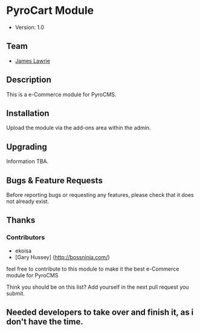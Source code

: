 # PyroCart Module

* Version: 1.0

## Team

* [James Lawrie](http://jameslawrie.com/)

## Description

This is a e-Commerce module for PyroCMS. 

## Installation

Upload the module via the add-ons area within the admin.

## Upgrading

Information TBA.

## Bugs & Feature Requests

Before reporting bugs or requesting any features, please check that it does not already exist.

## Thanks

### Contributors

* ekoisa
* [Gary Hussey] (http://bossninja.com/)
 
feel free to contribute to this module to make it the best e-Commerce module for PyroCMS

Think you should be on this list? Add yourself in the next pull request you submit.

## Needed developers to take over and finish it, as i don't have the time.
